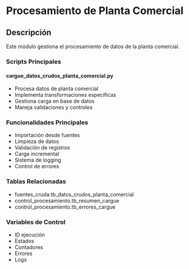 # Procesamiento de Planta Comercial

## Descripción
Este módulo gestiona el procesamiento de datos de la planta comercial.

### Scripts Principales

#### cargue_datos_crudos_planta_comercial.py
- Procesa datos de planta comercial
- Implementa transformaciones específicas
- Gestiona carga en base de datos
- Maneja validaciones y controles

### Funcionalidades Principales
- Importación desde fuentes
- Limpieza de datos
- Validación de registros
- Carga incremental
- Sistema de logging
- Control de errores

### Tablas Relacionadas
- fuentes_cruda.tb_datos_crudos_planta_comercial
- control_procesamiento.tb_resumen_cargue
- control_procesamiento.tb_errores_cargue

### Variables de Control
- ID ejecución
- Estados 
- Contadores
- Errores
- Logs
